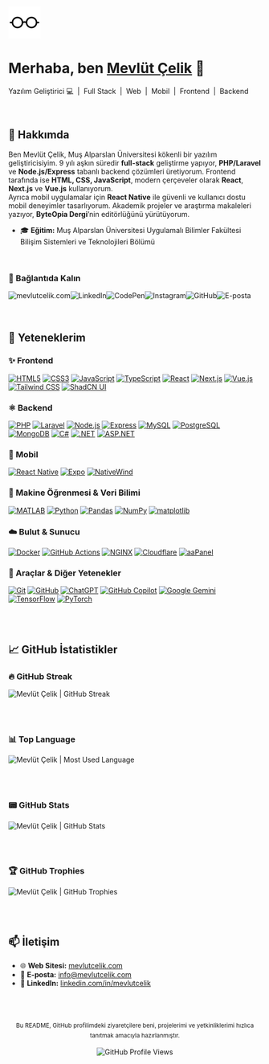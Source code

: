 <p align="left">
  <a href="https://mevlutcelik.com/" target="_blank" rel="noreferrer">
    <picture>
      <source srcset="https://raw.githubusercontent.com/mevlutcelik/mevlutcelik/refs/heads/main/glasses_white.svg" media="(prefers-color-scheme: dark)">
       <img style="height:64px;" src="https://raw.githubusercontent.com/mevlutcelik/mevlutcelik/refs/heads/main/glasses.svg" alt="Mevlüt Çelik">
    </picture>
  </a>
</p>

<h1 align="left">Merhaba, ben <a href="https://mevlutcelik.com/" target="_blank" rel="noreferrer">Mevlüt Çelik</a> 👋</h1>
<p align="left">Yazılım Geliştirici 💻 &nbsp;|&nbsp; Full Stack &nbsp;|&nbsp; Web &nbsp;|&nbsp; Mobil &nbsp;|&nbsp; Frontend &nbsp;|&nbsp; Backend</p>

<br/>

## 👋 Hakkımda
Ben Mevlüt Çelik, Muş Alparslan Üniversitesi kökenli bir yazılım geliştiricisiyim. 9 yılı aşkın süredir **full-stack** geliştirme yapıyor, **PHP/Laravel** ve **Node.js/Express** tabanlı backend çözümleri üretiyorum. Frontend tarafında ise **HTML, CSS, JavaScript**, modern çerçeveler olarak **React**, **Next.js** ve **Vue.js** kullanıyorum.  
Ayrıca mobil uygulamalar için **React Native** ile güvenli ve kullanıcı dostu mobil deneyimler tasarlıyorum. Akademik projeler ve araştırma makaleleri yazıyor, **ByteOpia Dergi**’nin editörlüğünü yürütüyorum.

- 🎓 **Eğitim:** Muş Alparslan Üniversitesi Uygulamalı Bilimler Fakültesi Bilişim Sistemleri ve Teknolojileri Bölümü

<br/>

### 🤝 Bağlantıda Kalın

<p align="left">
  <a target="_blank" title="Mevlüt Çelik | Web Sitesi" href="https://mevlutcelik.com/"><img align="left" src="https://img.shields.io/badge/mevlutcelik.com-623927?style=for-the-badge&logo=mevlutcelik&logoColor=white" alt="mevlutcelik.com"/></a>
  <a target="_blank" title="Mevlüt Çelik | LinkedIn" href="https://www.linkedin.com/in/mevlutcelik/"><img align="left" src="https://img.shields.io/badge/LinkedIn-0270AD?style=for-the-badge&logo=linkedin&logoColor=white" alt="LinkedIn"/></a>
  <a target="_blank" title="Mevlüt Çelik | CodePen" href="https://codepen.io/mevlut"><img align="left" src="https://img.shields.io/badge/CodePen-000000?style=for-the-badge&logo=codepen&logoColor=white" alt="CodePen"/></a>
  <a target="_blank" title="@mevlut.celik23 | Instagram" href="https://www.instagram.com/mevlut.celik23/"><img align="left" src="https://img.shields.io/badge/Instagram-FF0069?style=for-the-badge&logo=instagram&logoColor=white" alt="Instagram"/></a>
  <a target="_blank" title="Mevlüt Çelik | GitHub" href="https://github.com/mevlutcelik"><img align="left" src="https://img.shields.io/badge/GitHub-100000?style=for-the-badge&logo=github&logoColor=white" alt="GitHub"/></a>
  <a target="_blank" title="info@mevlutcelik.com | E-posta" href="mailto:info@mevlutcelik.com"><img align="left" src="https://img.shields.io/badge/info@mevlutcelik.com-ec8100?style=for-the-badge&logo=maildotru&logoColor=white" alt="E-posta"/></a>
</p>

<br/><br/><br/>

## 🚀 Yeteneklerim

### ✨ Frontend
<a href="#!">![HTML5](https://img.shields.io/badge/html5-%23E34F26.svg?style=for-the-badge&logo=html5&logoColor=white)</a>
<a href="#!">![CSS3](https://img.shields.io/badge/css3-%231572B6.svg?style=for-the-badge&logo=css3&logoColor=white)</a>
<a href="#!">![JavaScript](https://img.shields.io/badge/javascript-%23323330.svg?style=for-the-badge&logo=javascript&logoColor=%23F7DF1E)</a>
<a href="#!">![TypeScript](https://img.shields.io/badge/typescript-%23007ACC.svg?style=for-the-badge&logo=typescript&logoColor=white)</a>
<a href="#!">![React](https://img.shields.io/badge/React-20232A?style=for-the-badge&logo=react&logoColor=61DAFB)</a>
<a href="#!">![Next.js](https://img.shields.io/badge/Next.js-%23000000?style=for-the-badge&logo=next.js&logoColor=white)</a>
<a href="#!">![Vue.js](https://img.shields.io/badge/Vue.js-%234FC08D?style=for-the-badge&logo=vue.js&logoColor=white)</a>
<a href="#!">![Tailwind CSS](https://img.shields.io/badge/Tailwind_CSS-%2338B2AC?style=for-the-badge&logo=tailwind-css&logoColor=white)</a>
<a href="#!">![ShadCN UI](https://img.shields.io/badge/ShadCN_UI-FFFFFF?style=for-the-badge&logo=shadcn&logoColor=black)</a>

### ⚛️ Backend
<a href="#!">![PHP](https://img.shields.io/badge/php-%23777BB4.svg?style=for-the-badge&logo=php&logoColor=white)</a>
<a href="#!">![Laravel](https://img.shields.io/badge/Laravel-FF2D20?style=for-the-badge&logo=laravel&logoColor=white)</a>
<a href="#!">![Node.js](https://img.shields.io/badge/node.js-6DA55F?style=for-the-badge&logo=node.js&logoColor=white)</a>
<a href="#!">![Express](https://img.shields.io/badge/Express.js-%23404D59?style=for-the-badge&logo=express&logoColor=%2361DAFB)</a>
<a href="#!">![MySQL](https://img.shields.io/badge/mysql-%23DD8A00.svg?style=for-the-badge&logo=mysql&logoColor=white)</a>
<a href="#!">![PostgreSQL](https://img.shields.io/badge/postgresql-%23336791.svg?style=for-the-badge&logo=postgresql&logoColor=white)</a>
<a href="#!">![MongoDB](https://img.shields.io/badge/mongodb-%234ea94b.svg?style=for-the-badge&logo=mongodb&logoColor=white)</a>
<a href="#!">![C#](https://img.shields.io/badge/C%23-%23239120.svg?style=for-the-badge&logo=c-sharp&logoColor=white)</a>
<a href="#!">![.NET](https://img.shields.io/badge/.NET-512BD4?style=for-the-badge&logo=.net&logoColor=white)</a>
<a href="#!">![ASP.NET](https://img.shields.io/badge/ASP.NET-%23239120?style=for-the-badge&logo=asp.net&logoColor=white)</a>

### 📱 Mobil
<a href="#!">![React Native](https://img.shields.io/badge/React_Native-%2361DAFB?style=for-the-badge&logo=react&logoColor=black)</a>
<a href="#!">![Expo](https://img.shields.io/badge/Expo-1B1F23?style=for-the-badge&logo=expo&logoColor=white)</a>
<a href="#!">![NativeWind](https://img.shields.io/badge/NativeWind-%235A67D8?style=for-the-badge&logo=tailwindcss&logoColor=white)</a>

### 🤖 Makine Öğrenmesi & Veri Bilimi
<a href="#!">![MATLAB](https://img.shields.io/badge/MATLAB-0076A8?style=for-the-badge&logo=matlab&logoColor=white)</a>
<a href="#!">![Python](https://img.shields.io/badge/python-3670A0?style=for-the-badge&logo=python&logoColor=ffdd54)</a>
<a href="#!">![Pandas](https://img.shields.io/badge/pandas-%23150458.svg?style=for-the-badge&logo=pandas&logoColor=white)</a>
<a href="#!">![NumPy](https://img.shields.io/badge/numpy-%23013243.svg?style=for-the-badge&logo=numpy&logoColor=white)</a>
<a href="#!">![matplotlib](https://img.shields.io/badge/matplotlib-%23E54C1C.svg?style=for-the-badge&logo=matplotlib&logoColor=white)</a>

### ☁️ Bulut & Sunucu
<a href="#!">![Docker](https://img.shields.io/badge/Docker-%232496ED.svg?style=for-the-badge&logo=docker&logoColor=white)</a>
<a href="#!">![GitHub Actions](https://img.shields.io/badge/GitHub_Actions-%232671E5.svg?style=for-the-badge&logo=githubactions&logoColor=white)</a>
<a href="#!">![NGINX](https://img.shields.io/badge/NGINX-%2328A84D.svg?style=for-the-badge&logo=nginx&logoColor=white)</a>
<a href="#!">![Cloudflare](https://img.shields.io/badge/Cloudflare-F38020?style=for-the-badge&logo=Cloudflare&logoColor=white)</a>
<a href="#!">![aaPanel](https://img.shields.io/badge/aaPanel-%23007f00?style=for-the-badge&logo=aapanel&logoColor=white)</a>

### 🔧 Araçlar & Diğer Yetenekler
<a href="#!">![Git](https://img.shields.io/badge/git-%23F05032.svg?style=for-the-badge&logo=git&logoColor=white)</a>
<a href="#!">![GitHub](https://img.shields.io/badge/GitHub-%23000000.svg?style=for-the-badge&logo=github&logoColor=white)</a>
<a href="#!">![ChatGPT](https://img.shields.io/badge/chatGPT-74aa9c?style=for-the-badge&logo=openai&logoColor=white)</a>
<a href="#!">![GitHub Copilot](https://img.shields.io/badge/github_copilot-8957E5?style=for-the-badge&logo=github-copilot&logoColor=white)</a>
<a href="#!">![Google Gemini](https://img.shields.io/badge/google%20gemini-8E75B2?style=for-the-badge&logo=google%20gemini&logoColor=white)</a>
<a href="#!">![TensorFlow](https://img.shields.io/badge/TensorFlow-%23FF6F00.svg?style=for-the-badge&logo=tensorflow&logoColor=white)</a>
<a href="#!">![PyTorch](https://img.shields.io/badge/PyTorch-%23EE4C2C.svg?style=for-the-badge&logo=pytorch&logoColor=white)</a>

<br/><br/>

## 📈 GitHub İstatistikler

### 🔥 GitHub Streak

<picture>
  <source srcset="https://github-readme-streak-stats.herokuapp.com/?user=mevlutcelik&theme=dark&bg_color=0d1117&border_color=2d3541" media="(prefers-color-scheme: dark)">
  <img title="Mevlüt Çelik | GitHub Streak" src="https://streak-stats.demolab.com?user=mevlutcelik">
</picture>

<br/><br/>

### 📊 Top Language

<picture>
  <source srcset="https://github-readme-stats.vercel.app/api/top-langs/?username=mevlutcelik&layout=compact&theme=dark&bg_color=0d1117&border_color=2d3541" media="(prefers-color-scheme: dark)">
  <img title="Mevlüt Çelik | Most Used Language" src="https://github-readme-stats.vercel.app/api/top-langs/?username=mevlutcelik&layout=compact">
</picture>

<br/><br/>

### 📟 GitHub Stats

<picture>
  <source srcset="https://github-readme-stats.vercel.app/api?username=mevlutcelik&show_icons=true&theme=radical&bg_color=0d1117&border_color=2d3541" media="(prefers-color-scheme: dark)">
  <img title="Mevlüt Çelik | GitHub Stats" src="https://github-readme-stats.vercel.app/api?username=mevlutcelik&show_icons=true">
</picture>

<br/><br/>

### 🏆 GitHub Trophies

<picture>
  <source srcset="https://github-profile-trophy.vercel.app/?username=mevlutcelik&column=8&theme=radical&bg_color=0d1117&border_color=2d3541" media="(prefers-color-scheme: dark)">
  <img title="Mevlüt Çelik | GitHub Trophies" src="https://github-profile-trophy.vercel.app/?username=mevlutcelik&column=8">
</picture>

<br/><br/>


## 📫 İletişim
- 🌐 **Web Sitesi:** [mevlutcelik.com](https://mevlutcelik.com)  
- 📧 **E-posta:** <a href="mailto:info@mevlutcelik.com">info@mevlutcelik.com</a>  
- 🔗 **LinkedIn:** [linkedin.com/in/mevlutcelik](https://www.linkedin.com/in/mevlutcelik) 

<br/><br/>

<p align="center">
  <sub>Bu README, GitHub profilimdeki ziyaretçilere beni, projelerimi ve yetkinliklerimi hızlıca tanıtmak amacıyla hazırlanmıştır.</sub><br/><br/>
  <img src="https://komarev.com/ghpvc/?username=mevlutcelik&label=Profil%20Görüntüleme&color=1a73E8&style=flat" alt="GitHub Profile Views" />
</p>
